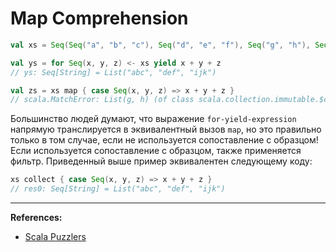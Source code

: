 # Map Comprehension

```scala
val xs = Seq(Seq("a", "b", "c"), Seq("d", "e", "f"), Seq("g", "h"), Seq("i", "j", "k"))
```

```scala
val ys = for Seq(x, y, z) <- xs yield x + y + z
// ys: Seq[String] = List("abc", "def", "ijk")
```

```scala
val zs = xs map { case Seq(x, y, z) => x + y + z }
// scala.MatchError: List(g, h) (of class scala.collection.immutable.$colon$colon)
```

Большинство людей думают, что выражение `for-yield-expression` напрямую транслируется в эквивалентный вызов `map`, 
но это правильно только в том случае, если не используется сопоставление с образцом! 
Если используется сопоставление с образцом, также применяется фильтр. 
Приведенный выше пример эквивалентен следующему коду: 

```scala
xs collect { case Seq(x, y, z) => x + y + z }
// res0: Seq[String] = List("abc", "def", "ijk")
```


---

**References:**
- [Scala Puzzlers](https://scalapuzzlers.com/index.html#pzzlr-009)
